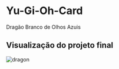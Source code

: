 # Yu-Gi-Oh-Card
Dragão Branco de Olhos Azuis

## Visualização do projeto final

![dragon](https://user-images.githubusercontent.com/109696278/213878652-db1e9156-110e-4ec7-87b4-ece150771fc5.png)
